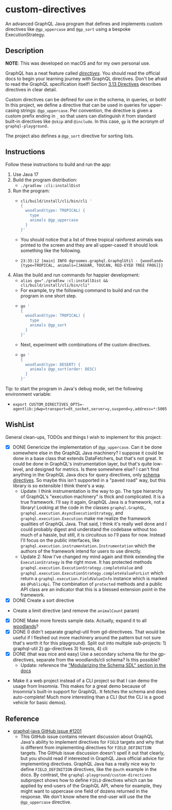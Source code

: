 # custom-directives

An advanced GraphQL Java program that defines and implements custom directives like `@gp_uppercase` and `@gp_sort` using a bespoke ExecutionStrategy.

## Description

**NOTE**: This was developed on macOS and for my own personal use.

GraphQL has a neat feature called [_directives_](https://graphql.org/learn/queries/#directives). You should read the
official docs to begin your learning journey with GraphQL directives. Don't be afraid to read the GraphQL specification
itself! Section [3.13 Directives](https://spec.graphql.org/October2021/#sec-Type-System.Directives) describes directives
in clear detail.

Custom directives can be defined for use in the schema, in queries, or both! In this project, we define a directive that
can be used in queries for upper-casing strings: `@gp_uppercase`. Per convention, the directive is given a custom prefix
ending in `_` so that users can distinguish it from standard built-in directives like `@skip` and `@include`. In this
case, `gp` is the acronym of `graphql-playground.`

The project also defines a `@gp_sort` directive for sorting lists.

## Instructions

Follow these instructions to build and run the app:

1. Use Java 17
2. Build the program distribution:
    * `./gradlew :cli:installDist`
3. Run the program:
    * ```bash
      cli/build/install/cli/bin/cli ' 
      {
        woodland(type: TROPICAL) {
          type
          animals @gp_uppercase
        }
      }'
      ```
    * You should notice that a list of three tropical rainforest animals was printed to the screen and they are all
      upper-cased! It should look something like the following.
    * ```text
      23:35:12 [main] INFO dgroomes.graphql.GraphqlUtil - {woodland={type=TROPICAL, animals=[JAGUAR, TOUCAN, RED-EYED TREE FROG]}}
      ```
4. Alias the build and run commands for happier development:
    * `alias go="./gradlew :cl:installDist && cli/build/install/cli/bin/cli"`
    * For example, try the following command to build and run the program in one short step.
    * ```bash
      go ' 
      {
        woodland(type: TROPICAL) {
          type
          animals @gp_sort
        }
      }'
      ```
    * Next, experiment with combinations of the custom directives.
    * ```bash
      go ' 
      {
        woodland(type: DESERT) {
          animals @gp_sort(order: DESC)
        }
      }'
      ```

Tip: to start the program in Java's debug mode, set the following environment variable:
* `export CUSTOM_DIRECTIVES_OPTS=-agentlib:jdwp=transport=dt_socket,server=y,suspend=y,address=*:5005`

## WishList

General clean-ups, TODOs and things I wish to implement for this project:

* [x] DONE Genericize the implementation of `@gp_uppercase`. Can it be done somewhere else in the GraphQL Java machinery? I
  suppose it could be done in a base class that extends DataFetchers, but that's not great. It could be done in GraphQL's
  instrumentation layer, but that's quite low-level, and designed for metrics. Is there somewhere else? I can't find
  anything in the GraphQL Java docs for query directives, only [schema directives](https://www.graphql-java.com/documentation/sdl-directives).
  So maybe this isn't supported in a "paved road" way, but this library is so extensible I think there's a way.
  * Update: I think instrumentation is the way to go. The type hierarchy of GraphQL's "execution machinery" is thick and
    complicated. It is a true framework. I'll say it again, GraphQL Java is a framework, not a library! Looking at the
    code in the classes `graphql.GraphQL`, `graphql.execution.AsyncExecutionStrategy`, and `graphql.execution.Execution`
    make me realize the framework qualities of GraphQL Java. That said, I think it's really well done and I could
    probably digest and understand the codebase without too much of a hassle, but still, it is circuitous so I'll pass
    for now. Instead I'll focus on the public interfaces, like `graphql.execution.instrumentation.Instrumentation` which
    the authors of the framework intend for users to use directly.
  * Update 2: Now I've changed my mind again and think extending the `ExecutionStrategy` is the right move. It has
    protected methods `graphql.execution.ExecutionStrategy.completeValue` and `graphql.execution.ExecutionStrategy.completeValueForList`
    which return a `graphql.execution.FieldValueInfo` instance which is marked as `@PublicApi`. The combination of `protected`
    methods and a public API class are an indicator that this is a blessed extension point in the framework.
* [x] DONE Create a sort directive
* Create a limit directive (and remove the `animalCount` param)
* [x] DONE Make more forests sample data. Actually, expand it to all [woodlands](https://en.wikipedia.org/wiki/Woodland)?
* [x] DONE (I didn't separate graphql-util from gd-directivees. That would be useful if I fleshed out more machinery around the pattern but not sure that's worth it for this playground). Split out into multiple sub-projects: 1) graphql-util 2) gp-directives 3) forests, 4) cli
* [x] DONE (that was nice and easy) Use a secondary schema file for the gp-directives, separate from the woodlands/cli schema? Is this possible?
  * Update: reference the ["Modularizing the Schema SDL" section in the docs](https://www.graphql-java.com/documentation/schema)  
* Make it a web project instead of a CLI project so that I can demo the usage from Insomnia. This makes for a great demo
  because of Insomnia's built-in support for GraphQL. It fetches the schema and does auto-complete! Much more interesting
  than a CLI (but the CLI is a good vehicle for basic demos).

## Reference

* [graphql-java GitHub issue #1201](https://github.com/graphql-java/graphql-java/issues/1201)
  * This GitHub issue contains relevant discussion about GraphQL Java's ability to implement directives for `FIELD`
    targets and why that is different from implementing directives for `FIELD_DEFINITION` targets. The GitHub issue
    discussion doesn't spell it out that clearly, but you should read if interested in GraphQL Java official advice for
    implementing directives. GraphQL Java has a really nice way to define `FIELD_DEFINITION` directives, like the `@auth`
    example in the docs. By contrast, the `graphql-playground/custom-directives` subproject shows how to define `FIELD`
    directives which can be applied by end-users of the GraphQL API, where for example, they might want to uppercase
    one field of dozens returned in the response. We don't know where the end-user will use the the `@gp_uppercase`
    directive. 
